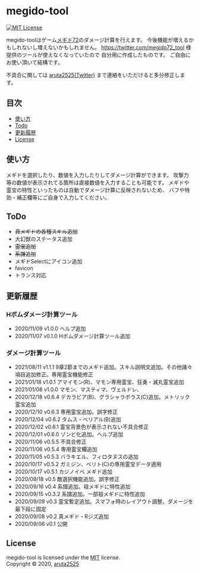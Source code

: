 # megido-tool
[![MIT License](http://img.shields.io/badge/license-MIT-blue.svg?style=flat)](LICENSE)

megido-toolはゲーム[メギド72](https://megido72-portal.com/)のダメージ計算を行えます。
今後機能が増えるかもしれないし増えないかもしれません。
https://twitter.com/megido72_tool 様 提供のツールが使えなくなっていたので
自分用に作成したものです。
ご自由にお使い頂いて結構です。

不具合に関しては
[aruta2525(Twitter)](https://twitter.com/aruta2525)
まで連絡をいただけると多分修正します。

## 目次

  * [使い方](#使い方)
  * [Todo](#Todo)
  * [更新履歴](#更新履歴)
  * [License](#License)

## 使い方
メギドを選択したり、数値を入力したりしてダメージ計算ができます。
攻撃力等の数値が表示されてる箇所は直接数値を入力することも可能です。
メギドや霊宝の特性といったものは自動でダメージ計算に反映されないため、
バフや特効・補正欄等にご自身で入力してください。

## ToDo
- ~~真メギドの各種スキル追加~~
- 大幻獣のステータス追加
- ~~霊宝追加~~
- ~~系譜追加~~
- メギドSelectにアイコン追加
- favicon
- トランス対応

## 更新履歴
### Hボムダメージ計算ツール
- 2020/11/09 v1.0.0 ヘルプ追加
- 2020/11/07 v0.1.0 Hボムダメージ計算ツール追加
### ダメージ計算ツール
- 2021/08/11 v1.1.1 9章2節までのメギド追加。スキル説明文追加。その他諸々項目追加修正。専用霊宝機能修正
- 2021/01/18 v1.0.1 アマイモン(R)、マモン専用霊宝、狂勇・滅丸霊宝追加
- 2021/01/08 v1.0.0 マモン、マスティマ、ヴェルドレ、
- 2020/12/18 v0.6.4 デカラビア(B)、グラシャラボラス(C)追加。メトリック霊宝追加
- 2020/12/10 v0.6.3 専用霊宝追加。誤字修正
- 2020/12/04 v0.6.2 タムス・ベリアル(B)追加 
- 2020/12/02 v0.6.1 霊宝背景色が表示されない不具合修正
- 2020/12/01 v0.6.0 ゾンビ化追加。ヘルプ追加
- 2020/11/06 v0.5.5 不具合修正
- 2020/11/06 v0.5.4 専用霊宝欄追加
- 2020/11/05 v0.5.3 バラキエル、フィロタヌスの追加
- 2020/10/17 v0.5.2 ガミジン、ベリト(C)の専用霊宝データ適用
- 2020/10/17 v0.5.1 カジノイベ メギド追加
- 2020/09/18 v0.5 敵選択機能追加。誤字修正
- 2020/09/16 v0.4 系譜追加。祖メギドに特性追加
- 2020/09/15 v0.3.2 系譜追加。一部祖メギドに特性追加
- 2020/09/09 v0.3 霊宝暫定追加。スマフォ時のレイアウト調整。ダメージを最下段に固定
- 2020/09/08 v0.2 真メギド・Rジズ追加 
- 2020/09/06 v0.1 公開

## License
megido-tool is licensed under the [MIT](https://en.wikipedia.org/wiki/MIT_License) license.  
Copyright &copy; 2020, [aruta2525](https://twitter.com/aruta2525)